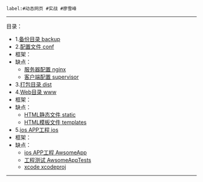 ```
label:#动态网页 #实战 #廖雪峰 
```  
***
目录：
- 1.[备份目录 backup](./backup)
- 2.[配置文件 conf](./conf)
- 框架：
- 缺点： 
    - [服务器配置 nginx](./conf/nginx)
    - [客户端配置 supervisor](./conf/supervisor)
- 3.[打包目录 dist](./dist)
- 4.[Web目录 www](./www)
- 框架：
- 缺点： 
    - [HTML静态文件 static](./www/static)
    - [HTML模板文件 templates](./www/templates)
- 5.[ios APP工程 ios](./ios)
- 框架：
- 缺点： 
    - [ios APP工程 AwsomeApp](./ios/AwsomeApp)
    - [工程测试 AwsomeAppTests](./ios/AwsomeAppTests)
    - [xcode xcodeproj](./ios/AwsomeApp.xcodeproj)
***


